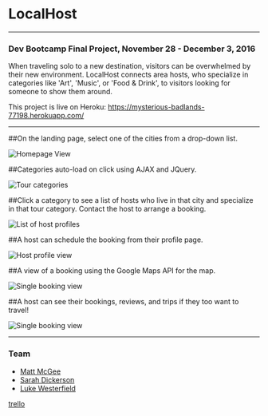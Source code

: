 # LocalHost
___
### Dev Bootcamp Final Project, November 28 - December 3, 2016
When traveling solo to a new destination, visitors can be overwhelmed by their new environment. LocalHost connects area hosts, who specialize in categories like 'Art', 'Music', or 'Food & Drink', to visitors looking for someone to show them around.

This project is live on Heroku: https://mysterious-badlands-77198.herokuapp.com/
___
##On the landing page, select one of the cities from a drop-down list.

![Homepage View](readme-assets/home.png)

##Categories auto-load on click using AJAX and JQuery.

![Tour categories](readme-assets/categories.png)

##Click a category to see a list of hosts who live in that city and specialize in that tour category. Contact the host to arrange a booking.

![List of host profiles](readme-assets/hosts.png)

##A host can schedule the booking from their profile page.

![Host profile view](readme-assets/bio.png)

##A view of a booking using the Google Maps API for the map.

![Single booking view](readme-assets/booking.png)

##A host can see their bookings, reviews, and trips if they too want to travel!

![Single booking view](readme-assets/bookings-reviews.png)

___
### Team
- [Matt McGee](https://github.com/m-mcgee)
- [Sarah Dickerson](https://github.com/vernistage)
- [Luke Westerfield](https://github.com/lsw0011)

[trello](https://trello.com/b/PxoFv29m/localhost)

